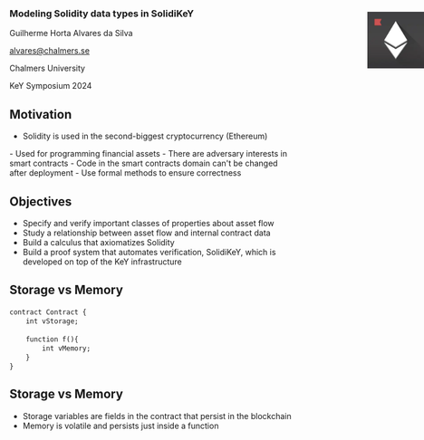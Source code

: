 ### Modeling Solidity data types in SolidiKeY
Guilherme Horta Alvares da Silva

alvares@chalmers.se

Chalmers University

KeY Symposium 2024


## Motivation
- Solidity is used in the second-biggest cryptocurrency (Ethereum) <!-- .element: class="fragment fade-in-then-semi-out" -->
<img style="position: absolute; right: 0px; top: 80px" src="ethereum.webp" width="100" data-fragment-index="1" />
- Used for programming financial assets <!-- .element: class="fragment fade-in-then-semi-out" -->
- There are adversary interests in smart contracts <!-- .element: class="fragment fade-in-then-semi-out" -->
- Code in the smart contracts domain can't be changed after deployment <!-- .element: class="fragment fade-in-then-semi-out" -->
- Use formal methods to ensure correctness <!-- .element: class="fragment fade-in" -->


## Objectives
- Specify and verify important classes of properties about asset flow <!-- .element: class="fragment fade-in-then-semi-out" -->
- Study a relationship between asset flow and internal contract data <!-- .element: class="fragment fade-in-then-semi-out" -->
- Build a calculus that axiomatizes Solidity <!-- .element: class="fragment fade-in-then-semi-out" -->
- Build a proof system that automates verification, SolidiKeY, which is developed on top of the KeY infrastructure <!-- .element: class="fragment fade-in" -->


## Storage vs Memory
```solidity
contract Contract {
    int vStorage;

    function f(){
        int vMemory;
    }
}
```


## Storage vs Memory
- Storage variables are fields in the contract that persist in the blockchain <!-- .element: class="fragment fade-in-then-semi-out" -->
- Memory is volatile and persists just inside a function <!-- .element: class="fragment fade-in" -->